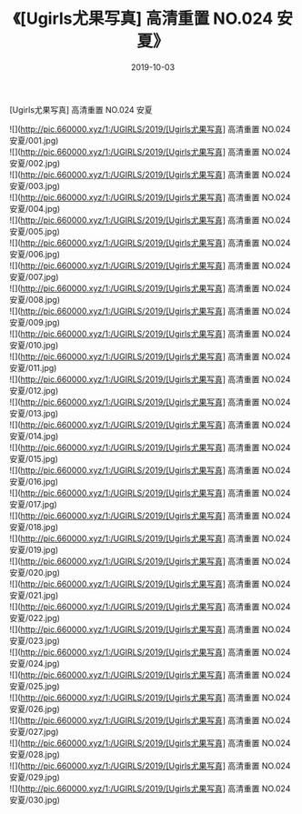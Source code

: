 ﻿---
layout: post
title:  《[Ugirls尤果写真] 高清重置 NO.024 安夏》
date:   2019-10-03
img: http://pic.660000.xyz/1:/UGIRLS/2019/[Ugirls尤果写真] 高清重置 NO.024 安夏/000.jpg
categories: [美女, 清纯, 唯美]
---

[Ugirls尤果写真] 高清重置 NO.024 安夏

 ![](http://pic.660000.xyz/1:/UGIRLS/2019/[Ugirls尤果写真] 高清重置 NO.024 安夏/001.jpg) <br>![](http://pic.660000.xyz/1:/UGIRLS/2019/[Ugirls尤果写真] 高清重置 NO.024 安夏/002.jpg) <br>![](http://pic.660000.xyz/1:/UGIRLS/2019/[Ugirls尤果写真] 高清重置 NO.024 安夏/003.jpg) <br>![](http://pic.660000.xyz/1:/UGIRLS/2019/[Ugirls尤果写真] 高清重置 NO.024 安夏/004.jpg) <br>![](http://pic.660000.xyz/1:/UGIRLS/2019/[Ugirls尤果写真] 高清重置 NO.024 安夏/005.jpg) <br>![](http://pic.660000.xyz/1:/UGIRLS/2019/[Ugirls尤果写真] 高清重置 NO.024 安夏/006.jpg) <br>![](http://pic.660000.xyz/1:/UGIRLS/2019/[Ugirls尤果写真] 高清重置 NO.024 安夏/007.jpg) <br>![](http://pic.660000.xyz/1:/UGIRLS/2019/[Ugirls尤果写真] 高清重置 NO.024 安夏/008.jpg) <br>![](http://pic.660000.xyz/1:/UGIRLS/2019/[Ugirls尤果写真] 高清重置 NO.024 安夏/009.jpg) <br>![](http://pic.660000.xyz/1:/UGIRLS/2019/[Ugirls尤果写真] 高清重置 NO.024 安夏/010.jpg) <br>![](http://pic.660000.xyz/1:/UGIRLS/2019/[Ugirls尤果写真] 高清重置 NO.024 安夏/011.jpg) <br>![](http://pic.660000.xyz/1:/UGIRLS/2019/[Ugirls尤果写真] 高清重置 NO.024 安夏/012.jpg) <br>![](http://pic.660000.xyz/1:/UGIRLS/2019/[Ugirls尤果写真] 高清重置 NO.024 安夏/013.jpg) <br>![](http://pic.660000.xyz/1:/UGIRLS/2019/[Ugirls尤果写真] 高清重置 NO.024 安夏/014.jpg) <br>![](http://pic.660000.xyz/1:/UGIRLS/2019/[Ugirls尤果写真] 高清重置 NO.024 安夏/015.jpg) <br>![](http://pic.660000.xyz/1:/UGIRLS/2019/[Ugirls尤果写真] 高清重置 NO.024 安夏/016.jpg) <br>![](http://pic.660000.xyz/1:/UGIRLS/2019/[Ugirls尤果写真] 高清重置 NO.024 安夏/017.jpg) <br>![](http://pic.660000.xyz/1:/UGIRLS/2019/[Ugirls尤果写真] 高清重置 NO.024 安夏/018.jpg) <br>![](http://pic.660000.xyz/1:/UGIRLS/2019/[Ugirls尤果写真] 高清重置 NO.024 安夏/019.jpg) <br>![](http://pic.660000.xyz/1:/UGIRLS/2019/[Ugirls尤果写真] 高清重置 NO.024 安夏/020.jpg) <br>![](http://pic.660000.xyz/1:/UGIRLS/2019/[Ugirls尤果写真] 高清重置 NO.024 安夏/021.jpg) <br>![](http://pic.660000.xyz/1:/UGIRLS/2019/[Ugirls尤果写真] 高清重置 NO.024 安夏/022.jpg) <br>![](http://pic.660000.xyz/1:/UGIRLS/2019/[Ugirls尤果写真] 高清重置 NO.024 安夏/023.jpg) <br>![](http://pic.660000.xyz/1:/UGIRLS/2019/[Ugirls尤果写真] 高清重置 NO.024 安夏/024.jpg) <br>![](http://pic.660000.xyz/1:/UGIRLS/2019/[Ugirls尤果写真] 高清重置 NO.024 安夏/025.jpg) <br>![](http://pic.660000.xyz/1:/UGIRLS/2019/[Ugirls尤果写真] 高清重置 NO.024 安夏/026.jpg) <br>![](http://pic.660000.xyz/1:/UGIRLS/2019/[Ugirls尤果写真] 高清重置 NO.024 安夏/027.jpg) <br>![](http://pic.660000.xyz/1:/UGIRLS/2019/[Ugirls尤果写真] 高清重置 NO.024 安夏/028.jpg) <br>![](http://pic.660000.xyz/1:/UGIRLS/2019/[Ugirls尤果写真] 高清重置 NO.024 安夏/029.jpg) <br>![](http://pic.660000.xyz/1:/UGIRLS/2019/[Ugirls尤果写真] 高清重置 NO.024 安夏/030.jpg) <br>